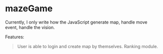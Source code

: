 # mazeGame
Currently, I only write how the JavaScript generate map, handle move event, handle the vision.

Features:

> User is able to login and create map by themselves.
> Ranking module.

